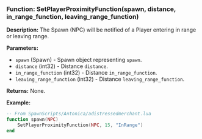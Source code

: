 ### Function: SetPlayerProximityFunction(spawn, distance, in_range_function, leaving_range_function)

**Description:**
The Spawn (NPC) will be notified of a Player entering in range or leaving range.

**Parameters:**
- `spawn` (Spawn) - Spawn object representing `spawn`.
- `distance` (int32) - Distance `distance`.
- `in_range_function` (int32) - Distance `in_range_function`.
- `leaving_range_function` (int32) - Distance `leaving_range_function`.

**Returns:** None.

**Example:**

```lua
-- From SpawnScripts/Antonica/adistressedmerchant.lua
function spawn(NPC)
	SetPlayerProximityFunction(NPC, 15, "InRange")
end
```
